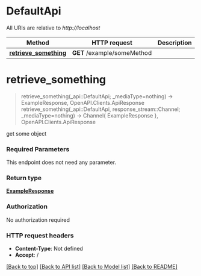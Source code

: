 # DefaultApi

All URIs are relative to *http://localhost*

Method | HTTP request | Description
------------- | ------------- | -------------
[**retrieve_something**](DefaultApi.md#retrieve_something) | **GET** /example/someMethod | 


# **retrieve_something**
> retrieve_something(_api::DefaultApi; _mediaType=nothing) -> ExampleResponse, OpenAPI.Clients.ApiResponse <br/>
> retrieve_something(_api::DefaultApi, response_stream::Channel; _mediaType=nothing) -> Channel{ ExampleResponse }, OpenAPI.Clients.ApiResponse



get some object

### Required Parameters
This endpoint does not need any parameter.

### Return type

[**ExampleResponse**](ExampleResponse.md)

### Authorization

No authorization required

### HTTP request headers

 - **Content-Type**: Not defined
 - **Accept**: /

[[Back to top]](#) [[Back to API list]](../README.md#api-endpoints) [[Back to Model list]](../README.md#models) [[Back to README]](../README.md)

